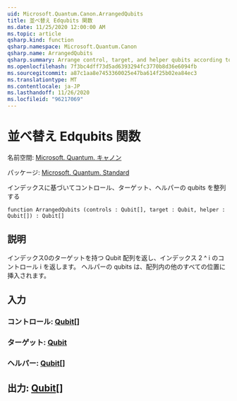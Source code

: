 ```yaml
---
uid: Microsoft.Quantum.Canon.ArrangedQubits
title: 並べ替え Edqubits 関数
ms.date: 11/25/2020 12:00:00 AM
ms.topic: article
qsharp.kind: function
qsharp.namespace: Microsoft.Quantum.Canon
qsharp.name: ArrangedQubits
qsharp.summary: Arrange control, target, and helper qubits according to an index
ms.openlocfilehash: 7f3bc4dff73d5ad6393294fc3770b8d36e6094fb
ms.sourcegitcommit: a87c1aa8e7453360025e47ba614f25b02ea84ec3
ms.translationtype: MT
ms.contentlocale: ja-JP
ms.lasthandoff: 11/26/2020
ms.locfileid: "96217069"
---
```

# <a name="arrangedqubits-function"></a>並べ替え Edqubits 関数

名前空間: [Microsoft. Quantum. キャノン](xref:Microsoft.Quantum.Canon)

パッケージ: [Microsoft. Quantum. Standard](https://nuget.org/packages/Microsoft.Quantum.Standard)


インデックスに基づいてコントロール、ターゲット、ヘルパーの qubits を整列する

```qsharp
function ArrangedQubits (controls : Qubit[], target : Qubit, helper : Qubit[]) : Qubit[]
```


## <a name="description"></a>説明

インデックス0のターゲットを持つ Qubit 配列を返し、インデックス 2 ^ i のコントロール i を返します。  ヘルパーの qubits は、配列内の他のすべての位置に挿入されます。

## <a name="input"></a>入力

### <a name="controls--qubit"></a>コントロール: [Qubit](xref:microsoft.quantum.lang-ref.qubit)[]




### <a name="target--qubit"></a>ターゲット: [Qubit](xref:microsoft.quantum.lang-ref.qubit)




### <a name="helper--qubit"></a>ヘルパー: [Qubit](xref:microsoft.quantum.lang-ref.qubit)[]





## <a name="output--qubit"></a>出力: [Qubit](xref:microsoft.quantum.lang-ref.qubit)[]

